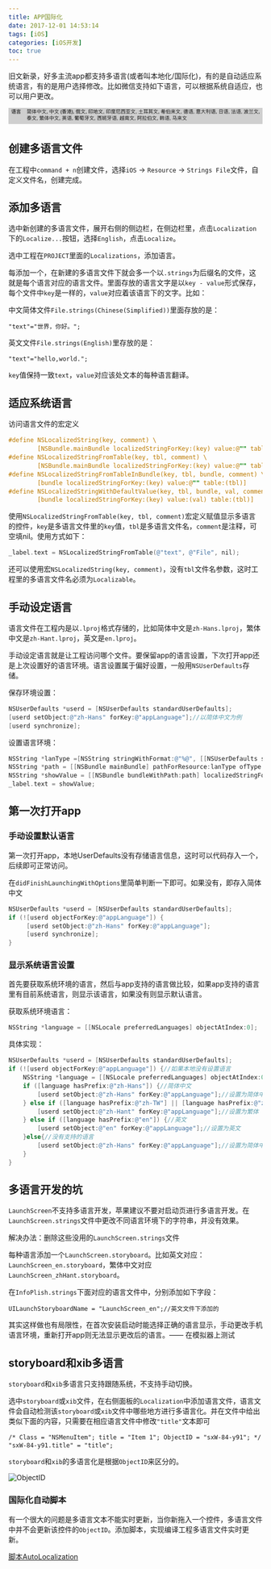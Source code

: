 ```yaml
---
title: APP国际化
date: 2017-12-01 14:53:14
tags: [iOS]
categories: [iOS开发]
toc: true
---
```


旧文新录，好多主流app都支持多语言(或者叫本地化/国际化)，有的是自动适应系统语言，有的是用户选择修改。比如微信支持如下语言，可以根据系统自适应，也可以用户更改。

<!--more-->

![微信支持的语言环境](https://github.com/mxdios/notebook/blob/master/notebooks/images/QQ20161117-0.png?raw=true)

## 创建多语言文件

在工程中`command + n`创建文件，选择`iOS` -> `Resource` -> `Strings File`文件，自定义文件名，创建完成。

## 添加多语言

选中新创建的多语言文件，展开右侧的侧边栏，在侧边栏里，点击`Localization`下的`Localize...`按钮，选择`English`，点击`Localize`。

选中工程在`PROJECT`里面的`Localizations`，添加语言。

每添加一个，在新建的多语言文件下就会多一个以`.strings`为后缀名的文件，这就是每个语言对应的语言文件。里面存放的语言文字是以`key - value`形式保存，每个文件中`key`是一样的，`value`对应着该语言下的文字。比如：

中文简体文件`File.strings(Chinese(Simplified))`里面存放的是：

```
"text"="世界，你好。";
```

英文文件`File.strings(English)`里存放的是：

```
"text"="hello,world.";
```

`key`值保持一致`text`，`value`对应该处文本的每种语言翻译。

## 适应系统语言

访问语言文件的宏定义

```Objective-C
#define NSLocalizedString(key, comment) \
	    [NSBundle.mainBundle localizedStringForKey:(key) value:@"" table:nil]
#define NSLocalizedStringFromTable(key, tbl, comment) \
	    [NSBundle.mainBundle localizedStringForKey:(key) value:@"" table:(tbl)]
#define NSLocalizedStringFromTableInBundle(key, tbl, bundle, comment) \
	    [bundle localizedStringForKey:(key) value:@"" table:(tbl)]
#define NSLocalizedStringWithDefaultValue(key, tbl, bundle, val, comment) \
	    [bundle localizedStringForKey:(key) value:(val) table:(tbl)]
```

使用`NSLocalizedStringFromTable(key, tbl, comment)`宏定义赋值显示多语言的控件，`key`是多语言文件里的`key`值，`tbl`是多语言文件名，`comment`是注释，可空填nil。使用方式如下：

```Objective-C
_label.text = NSLocalizedStringFromTable(@"text", @"File", nil);
```

还可以使用宏`NSLocalizedString(key, comment)`，没有`tbl`文件名参数，这时工程里的多语言文件名必须为`Localizable`。

## 手动设定语言

语言文件在工程内是以`.lproj`格式存储的，比如简体中文是`zh-Hans.lproj`，繁体中文是`zh-Hant.lproj`，英文是`en.lproj`。

手动设定语言就是让工程访问哪个文件。要保留app的语言设置，下次打开app还是上次设置好的语言环境。语言设置属于偏好设置，一般用`NSUserDefaults`存储。

保存环境设置：

```Objective-C
NSUserDefaults *userd = [NSUserDefaults standardUserDefaults];
[userd setObject:@"zh-Hans" forKey:@"appLanguage"];//以简体中文为例
[userd synchronize];
```

设置语言环境：

```Objective-C
NSString *lanType =[NSString stringWithFormat:@"%@", [[NSUserDefaults standardUserDefaults] objectForKey:@"appLanguage"]];
NSString *path = [[NSBundle mainBundle] pathForResource:lanType ofType:@"lproj"];
NSString *showValue = [[NSBundle bundleWithPath:path] localizedStringForKey:@"showTxt" value:nil table:@"File"];
_label.text = showValue;
```

## 第一次打开app

### 手动设置默认语言

第一次打开app，本地UserDefaults没有存储语言信息，这时可以代码存入一个，后续即可正常访问。

在`didFinishLaunchingWithOptions`里简单判断一下即可。如果没有，即存入简体中文

```Objective-C
NSUserDefaults *userd = [NSUserDefaults standardUserDefaults];
if (![userd objectForKey:@"appLanguage"]) { 
     [userd setObject:@"zh-Hans" forKey:@"appLanguage"];
     [userd synchronize];
}
```

### 显示系统语言设置

首先要获取系统环境的语言，然后与app支持的语言做比较，如果app支持的语言里有目前系统语言，则显示该语言，如果没有则显示默认语言。

获取系统环境语言：

```Objective-C
NSString *language = [[NSLocale preferredLanguages] objectAtIndex:0];
```

具体实现：

```Objective-C
NSUserDefaults *userd = [NSUserDefaults standardUserDefaults];
if (![userd objectForKey:@"appLanguage"]) {//如果本地没有设置语言
    NSString *language = [[NSLocale preferredLanguages] objectAtIndex:0];//获取系统语言环境
    if ([language hasPrefix:@"zh-Hans"]) {//简体中文
        [userd setObject:@"zh-Hans" forKey:@"appLanguage"];//设置为简体中文
    } else if ([language hasPrefix:@"zh-TW"] || [language hasPrefix:@"zh-HK"] || [language hasPrefix:@"zh-Hant"]) {//台湾繁体，香港繁体和繁体
        [userd setObject:@"zh-Hant" forKey:@"appLanguage"];//设置为繁体
    } else if ([language hasPrefix:@"en"]) {//英文
        [userd setObject:@"en" forKey:@"appLanguage"];//设置为英文
    }else{//没有支持的语言
        [userd setObject:@"zh-Hans" forKey:@"appLanguage"];//设置为简体中文
    }
}
```


## 多语言开发的坑

`LaunchScreen`不支持多语言开发，苹果建议不要对启动页进行多语言开发。在`LaunchScreen.strings`文件中更改不同语言环境下的字符串，并没有效果。

解决办法：删除这些没用的`LaunchScreen.strings`文件

每种语言添加一个`LaunchScreen.storyboard`。比如英文对应：`LaunchScreen_en.storyboard`，繁体中文对应`LaunchScreen_zhHant.storyboard`。

在`InfoPlish.strings`下面对应的语言文件中，分别添加如下字段：

```
UILaunchStoryboardName = "LaunchScreen_en";//英文文件下添加的
```

其实这样做也有局限性，在首次安装启动时能选择正确的语言显示，手动更改手机语言环境，重新打开app则无法显示更改后的语言。—— 在模拟器上测试


## storyboard和xib多语言

`storyboard`和`xib`多语言只支持跟随系统，不支持手动切换。

选中`storyboard`或`xib`文件，在右侧面板的`Localization`中添加语言文件，语言文件会自动检测该`storyboard`或`xib`文件中哪些地方进行多语言化。并在文件中给出类似下面的内容，只需要在相应语言文件中修改`"title"`文本即可

```
/* Class = "NSMenuItem"; title = "Item 1"; ObjectID = "sxW-84-y91"; */
"sxW-84-y91.title" = "title";
```

`storyboard`和`xib`的多语言化是根据`ObjectID`来区分的。

![ObjectID](http://oalg33nuc.bkt.clouddn.com/2017-12-05-11-49-56.png)

### 国际化自动脚本

有一个很大的问题是多语言文本不能实时更新，当你新拖入一个控件，多语言文件中并不会更新该控件的`ObjectID`。添加脚本，实现编译工程多语言文件实时更新。

[脚本AutoLocalization](https://github.com/onezens/AutoLocalization)

